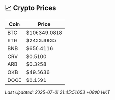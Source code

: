 ## 📈 Crypto Prices

| Coin | Price |
| ---- | ----- |
| BTC | $106349.0818 |
| ETH | $2433.8935 |
| BNB | $650.4116 |
| CRV | $0.5100 |
| ARB | $0.3258 |
| OKB | $49.5636 |
| DOGE | $0.1591 |

_Last Updated: 2025-07-01 21:45:51.653 +0800 HKT_